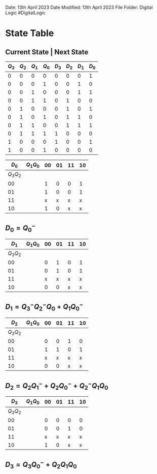 Date: 13th April 2023
Date Modified: 13th April 2023
File Folder: Digital Logic
#DigitalLogic

# State Table


## Current State    |    Next State
| $Q_3$ | $Q_2$ | $Q_1$ | $Q_0$ | $D_3$ | $D_2$ | $D_1$ | $D_0$ |
| ----- | ----- | ----- | ----- | ----- | ----- | ----- | ----- |
| 0     | 0     | 0     | 0     | 0     | 0     | 0     | 1     |
| 0     | 0     | 0     | 1     | 0     | 0     | 1     | 0     |
| 0     | 0     | 1     | 0     | 0     | 0     | 1     | 1     |
| 0     | 0     | 1     | 1     | 0     | 1     | 0     | 0     |
| 0     | 1     | 0     | 0     | 0     | 1     | 0     | 1     |
| 0     | 1     | 0     | 1     | 0     | 1     | 1     | 0     |
| 0     | 1     | 1     | 0     | 0     | 1     | 1     | 1     |
| 0     | 1     | 1     | 1     | 1     | 0     | 0     | 0     |
| 1     | 0     | 0     | 0     | 1     | 0     | 0     | 1     |
| 1     | 0     | 0     | 1     | 0     | 0     | 0     | 0     |

| $D_0$    | $Q_1Q_0$ | 00  | 01  | 11  | 10  |
| -------- | -------- | --- | --- | --- | --- |
| $Q_3Q_2$ |          |     |     |     |     |
| 00       |          | 1   | 0   | 0   | 1   |
| 01       |          | 1   | 0   | 0   | 1   |
| 11       |          | x   | x   | x   | x   |
| 10       |          | 1   | 0   | x   | x   | 

## $D_0= Q_0^-$

| $D_1$    | $Q_1Q_0$ | 00  | 01  | 11  | 10  |
| -------- | -------- | --- | --- | --- | --- |
| $Q_3Q_2$ |          |     |     |     |     |
| 00       |          | 0   | 1   | 0   | 1   |
| 01       |          | 0   | 1   | 0   | 1   |
| 11       |          | x   | x   | x   | x   |
| 10       |          | 0   | 0   | x   | x    |

## $D_1=Q_3^-Q_2^-Q_0 + Q_1Q_0^-$


| $D_2$    | $Q_1Q_0$ | 00  | 01  | 11  | 10  |
| -------- | -------- | --- | --- | --- | --- |
| $Q_3Q_2$ |          |     |     |     |     |
| 00       |          | 0   | 0   | 1   | 0   |
| 01       |          | 1   | 1   | 0   | 1   |
| 11       |          | x   | x   | x   | x   |
| 10       |          | 0   | 0   | x   | x   |

## $D_2=Q_2Q_1^-+Q_2Q_0^-+Q_2^-Q_1Q_0$


| $D_3$    | $Q_1Q_0$ | 00  | 01  | 11  | 10  |
| -------- | -------- | --- | --- | --- | --- |
| $Q_3Q_2$ |          |     |     |     |     |
| 00       |          | 0   | 0   | 0   | 0   |
| 01       |          | 0   | 0   | 1   | 0   |
| 11       |          | x   | x   | x   | x   |
| 10       |          | 1   | 0   | x   | x   |

## $D_3=Q_3Q_0^-+Q_2Q_1Q_0$
